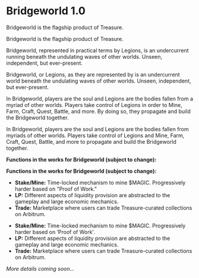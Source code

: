 # Bridgeworld 1.0

Bridgeworld is the flagship product of Treasure.

Bridgeworld is the flagship product of Treasure.

Bridgeworld, represented in practical terms by Legions, is an undercurrent running beneath the undulating waves of other worlds. Unseen, independent, but ever-present.

Bridgeworld, or Legions, as they are represented by is an undercurrent world beneath the undulating waves of other worlds. Unseen, independent, but ever-present.

In Bridgeworld, players are the soul and Legions are the bodies fallen from a myriad of other worlds. Players take control of Legions in order to Mine, Farm, Craft, Quest, Battle, and more. By doing so, they propagate and build the Bridgeworld together.

In Bridgeworld, players are the soul and Legions are the bodies fallen from myriads of other worlds. Players take control of Legions and Mine, Farm, Craft, Quest, Battle, and more to propagate and build the Bridgeworld together.

**Functions in the works for Bridgeworld (subject to change):**

**Functions in the works for Bridgeworld (subject to change):**

* **Stake/Mine:** Time-locked mechanism to mine $MAGIC. Progressively harder based on "Proof of Work."
* **LP:** Different aspects of liquidity provision are abstracted to the gameplay and large economic mechanics.
* **Trade:** Marketplace where users can trade Treasure-curated collections on Arbitrum.

<!---->

* **Stake/Mine:** Time-locked mechanism to mine $MAGIC. Progressively harder based on ‘Proof of Work'.
* **LP:** Different aspects of liquidity provision are abstracted to the gameplay and large economic mechanics.
* **Trade:** Marketplace where users can trade Treasure-curated collections on Arbitrum.

_More details coming soon..._
